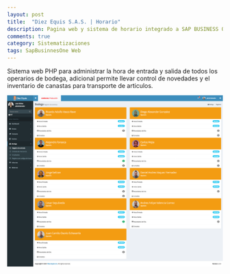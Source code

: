 ```yaml
---
layout: post
title:  "Diez Equis S.A.S. | Horario"
description: Pagina web y sistema de horario integrado a SAP BUSINESS ONE
comments: true
category: Sistematizaciones
tags: SapBusinnesOne Web
---
```

<p>Sistema web PHP para administrar la hora de entrada y salida de todos los operarios de bodega, adicional permite llevar control de novedades y el inventario de canastas para transporte de articulos.</p>

<img src="/public/imgs/proyectos/diezEquisHorario.png" />
